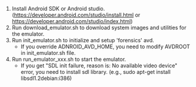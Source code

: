 1. Install Android SDK or Android studio.
   (https://developer.android.com/studio/install.html or https://developer.android.com/studio/index.html)
2. Run download_emulator.sh to download system images and utilities for the emulator.
3. Run init_emulator.sh to initialize and setup 'forensics' avd.
   * If you override ADNROID_AVD_HOME, you need to modify AVDROOT in init_emulator.sh file.
4. Run run_emulator_xxx.sh to start the emulator.
   * If you get "SDL init failure, reason is: No available video device" error,
			  you need to install sdl library. (e.g., sudo apt-get install libsdl1.2debian:i386)
